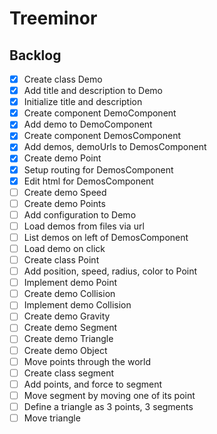 # Treeminor

## Backlog

- [x] Create class Demo
- [x] Add title and description to Demo
- [x] Initialize title and description
- [x] Create component DemoComponent
- [x] Add demo to DemoComponent
- [x] Create component DemosComponent
- [x] Add demos, demoUrls to DemosComponent
- [x] Create demo Point
- [x] Setup routing for DemosComponent
- [x] Edit html for DemosComponent
- [ ] Create demo Speed
- [ ] Create demo Points
- [ ] Add configuration to Demo
- [ ] Load demos from files via url
- [ ] List demos on left of DemosComponent
- [ ] Load demo on click
- [ ] Create class Point
- [ ] Add position, speed, radius, color to Point
- [ ] Implement demo Point
- [ ] Create demo Collision
- [ ] Implement demo Collision
- [ ] Create demo Gravity
- [ ] Create demo Segment
- [ ] Create demo Triangle
- [ ] Create demo Object
- [ ] Move points through the world
- [ ] Create class segment
- [ ] Add points, and force to segment
- [ ] Move segment by moving one of its point
- [ ] Define a triangle as 3 points, 3 segments
- [ ] Move triangle
